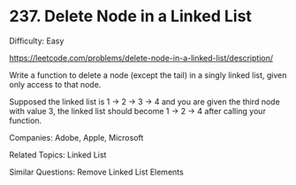 # 237. Delete Node in a Linked List

Difficulty: Easy

https://leetcode.com/problems/delete-node-in-a-linked-list/description/

Write a function to delete a node (except the tail) in a singly linked list, given only access to that node.

Supposed the linked list is 1 -> 2 -> 3 -> 4 and you are given the third node with value 3, the linked list should become 1 -> 2 -> 4 after calling your function.

Companies: Adobe, Apple, Microsoft

Related Topics: Linked List

Similar Questions: Remove Linked List Elements
